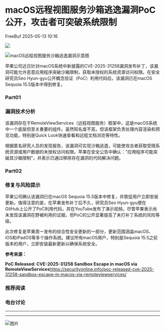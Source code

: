 #  macOS远程视图服务沙箱逃逸漏洞PoC公开，攻击者可突破系统限制   
 FreeBuf   2025-05-13 10:16  
  
![](https://mmbiz.qpic.cn/mmbiz_gif/qq5rfBadR38jUokdlWSNlAjmEsO1rzv3srXShFRuTKBGDwkj4gvYy34iajd6zQiaKl77Wsy9mjC0xBCRg0YgDIWg/640?wx_fmt=gif "")  
  
  
![macOS远程视图服务沙箱逃逸漏洞示意图](https://mmbiz.qpic.cn/mmbiz_jpg/qq5rfBadR3ibOLMac5XMiaCZbZsyz6bOtic7Y7icgZe7LBTJdO89icOo5coZL6Tb1q74H3O5FibjcaKGEL1DslMQvchA/640?wx_fmt=jpeg&from=appmsg "")  
  
  
苹果公司近日针对macOS系统中新披露的CVE-2025-31258漏洞发布补丁，该漏洞可能允许恶意应用程序突破沙箱限制，获取未授权的系统资源访问权限。在安全研究员Seo Hyun-gyu公开概念验证（PoC）利用代码后，该漏洞已在macOS Sequoia 15.5版本中得到修复。  
  
### Part01  
### 漏洞技术分析  
  
  
该漏洞存在于RemoteViewServices（远程视图服务）框架中，这是macOS系统中一个底层但至关重要的组件。虽然知名度不高，但该框架负责处理内容渲染和预览功能，特别是Quick Look快速查看和远程文档浏览等特性。  
  
  
根据匿名研究人员的发现报告，该漏洞可实现沙箱逃逸，可能使攻击者获取受限系统资源或用户数据的未授权访问权限。苹果在安全公告中确认："应用程序可能突破其沙箱限制"，并表示已通过移除存在漏洞的代码解决问题。  
  
### Part02  
### 修复与风险提示  
  
  
苹果公司确认该漏洞已在macOS Sequoia 15.5版本中修复，并敦促用户立即安装更新。值得注意的是，在苹果发布补丁后不久，研究员Seo Hyun-gyu便在GitHub上公开了PoC利用代码，并在YouTube发布了演示视频。尽管苹果表示尚未发现该漏洞在野被利用的证据，但PoC的公开显著提高了未打补丁系统的风险等级。  
  
  
此次修复是苹果周一发布的综合性安全更新的一部分，更新范围涵盖macOS、iOS和iPadOS等多个操作系统。建议所有macOS用户，特别是Sequoia 15.5之前版本的用户，立即安装最新更新以确保系统安全。  
  
  
**参考来源：**  
  
**PoC Released: CVE-2025-31258 Sandbox Escape in macOS via RemoteViewServices**https://securityonline.info/poc-released-cve-2025-31258-sandbox-escape-in-macos-via-remoteviewservices/  
  
  
###   
###   
###   
### 推荐阅读  
  
[](https://mp.weixin.qq.com/s?__biz=MjM5NjA0NjgyMA==&mid=2651320016&idx=1&sn=8488591c0f5d5cf6414cef9bfa60bf62&scene=21#wechat_redirect)  
  
### 电台讨论  
  
****  
****  
  
  
  
![图片](https://mmbiz.qpic.cn/mmbiz_gif/qq5rfBadR3icF8RMnJbsqatMibR6OicVrUDaz0fyxNtBDpPlLfibJZILzHQcwaKkb4ia57xAShIJfQ54HjOG1oPXBew/640?wx_fmt=gif&tp=webp&wxfrom=5&wx_lazy=1 "")  
  
